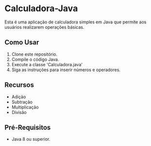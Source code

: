 # Calculadora-Java

Esta é uma aplicação de calculadora simples em Java que permite aos usuários realizarem operações básicas.

## Como Usar

1. Clone este repositório.
2. Compile o código Java.
3. Execute a classe 'Calculadora.java'
4. Siga as instruções para inserir números e operadores.

## Recursos

- Adição
- Subtração
- Multiplicação
- Divisão

## Pré-Requisitos

- Java 8 ou superior.
